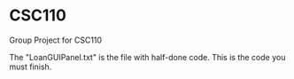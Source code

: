 # CSC110
Group Project for CSC110

The "LoanGUIPanel.txt" is the file with half-done code. This is the code you must finish.
